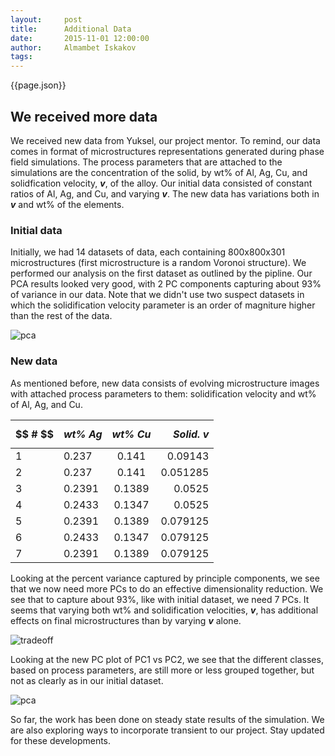 ```yaml
---
layout:     post
title:      Additional Data
date:       2015-11-01 12:00:00
author:     Almambet Iskakov
tags: 		
---
```

<!-- Start Writing Below in Markdown -->

{{page.json}}

## We received more data
We received new data from Yuksel, our project mentor. To remind, our data comes in format of microstructures representations generated during phase field simulations. The process parameters that are attached to the simulations are the concentration of the solid, by wt% of Al, Ag, Cu, and solidfication velocity, ***v***, of the alloy. Our initial data consisted of constant ratios of Al, Ag, and Cu, and varying ***v***. The new data has variations both in ***v*** and wt% of the elements.

### Initial data
Initially, we had 14 datasets of data, each containing 800x800x301 microstructures (first microstructure is a random Voronoi structure). We performed our analysis on the first dataset as outlined by the pipline. Our PCA results looked very good, with 2 PC components capturing about 93% of variance in our data. Note that we didn't use two suspect datasets in which the solidification velocity parameter is an order of magniture higher than the rest of the data. 

![pca](/MIC-Ternary-Eutectic-Alloy/img/milestone2_pres/pca.png) 

<!--$$#$$ | *wt% Ag* | *wt% Cu* | *Solid. v*
|---------|:----------|:----------:|---------:|
1  |0.237|  0.141  |0.0525|
2  | 0.237 | 0.141 | 0.0.0525
3  | 0.237 | 0.141 | 0.0.0525
4  | 0.237 | 0.141 | 0.05934375
5  | 0.237 |0.141 | 0.05934375
6  | 0.237 | 0.141 | 0.05934375
7  | 0.237 | 0.141 | 0.077367
8  | 0.237 | 0.141 | 0.077367
9  | 0.237 | 0.141 | 0.077367
10 | 0.237 | 0.141 | 0.0844
11 | 0.237 | 0.141 | 0.0844
12 | 0.237 | 0.141 | 0.0844
-->

### New data
As mentioned before, new data consists of evolving microstructure images with attached process parameters to them: solidification velocity and wt% of Al, Ag, and Cu.

$$ # $$    | *wt% Ag* | *wt% Cu* | *Solid. v*
|----------|:---------|:--------:|---------:|
1          |0.237     |  0.141   |0.09143|
2          | 0.237    | 0.141    | 0.051285
3          | 0.2391   | 0.1389   | 0.0525
4          | 0.2433   | 0.1347   | 0.0525
5          | 0.2391   |0.1389    | 0.079125
6          | 0.2433   | 0.1347   | 0.079125
7          | 0.2391   | 0.1389   | 0.079125

Looking at the percent variance captured by principle components, we see that we now need more PCs to do an effective dimensionality reduction. We see that to capture about 93%, like with initial dataset, we need 7 PCs. It seems that varying both wt% and solidification velocities, ***v***, has additional effects on final microstructures than by varying ***v*** alone. 

![tradeoff](/MIC-Ternary-Eutectic-Alloy/img/milestone3_pres/pca.png)

Looking at the new PC plot of PC1 vs PC2, we see that the different classes, based on process parameters, are still more or less grouped together, but not as clearly as in our initial dataset. 

![pca](/MIC-Ternary-Eutectic-Alloy/img//milestone3_pres/new_pca_space.png) 


So far, the work has been done on steady state results of the simulation. We are also exploring ways to incorporate  transient to our project. Stay updated for these developments.



